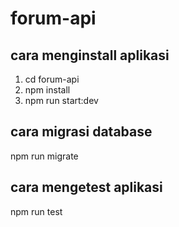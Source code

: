 # forum-api
## cara menginstall aplikasi
1. cd forum-api
2. npm install
3. npm run start:dev
## cara migrasi database
npm run migrate
## cara mengetest aplikasi
npm run test
